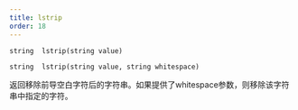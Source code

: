 ```yaml
---
title: lstrip
order: 18
---
```

`string  lstrip(string value)`

`string  lstrip(string value, string whitespace)`

返回移除前导空白字符后的字符串。如果提供了whitespace参数，则移除该字符串中指定的字符。
